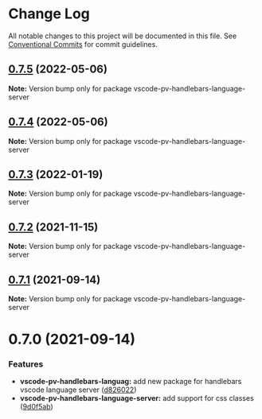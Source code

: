 # Change Log

All notable changes to this project will be documented in this file.
See [Conventional Commits](https://conventionalcommits.org) for commit guidelines.

## [0.7.5](https://github.com/pro-vision/fe-tools/compare/vscode-pv-handlebars-language-server@0.7.4...vscode-pv-handlebars-language-server@0.7.5) (2022-05-06)

**Note:** Version bump only for package vscode-pv-handlebars-language-server





## [0.7.4](https://github.com/pro-vision/fe-tools/compare/vscode-pv-handlebars-language-server@0.7.3...vscode-pv-handlebars-language-server@0.7.4) (2022-05-06)

**Note:** Version bump only for package vscode-pv-handlebars-language-server





## [0.7.3](https://github.com/pro-vision/fe-tools/compare/vscode-pv-handlebars-language-server@0.7.2...vscode-pv-handlebars-language-server@0.7.3) (2022-01-19)

**Note:** Version bump only for package vscode-pv-handlebars-language-server





## [0.7.2](https://github.com/pro-vision/fe-tools/compare/vscode-pv-handlebars-language-server@0.7.1...vscode-pv-handlebars-language-server@0.7.2) (2021-11-15)

**Note:** Version bump only for package vscode-pv-handlebars-language-server





## [0.7.1](https://github.com/pro-vision/fe-tools/compare/vscode-pv-handlebars-language-server@0.7.0...vscode-pv-handlebars-language-server@0.7.1) (2021-09-14)

**Note:** Version bump only for package vscode-pv-handlebars-language-server





# 0.7.0 (2021-09-14)


### Features

* **vscode-pv-handlebars-languag:** add new package for handlebars vscode language server ([d826022](https://github.com/pro-vision/fe-tools/commit/d826022880457f0bcfcf2d1d2e4319f707ee7c36))
* **vscode-pv-handlebars-language-server:** add support for css classes ([9d0f5ab](https://github.com/pro-vision/fe-tools/commit/9d0f5ab70b32894e45c6b174561528e7758dab78))
